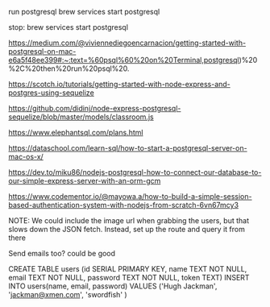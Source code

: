 run postgresql 
brew services start postgresql

stop:
brew services start postgresql

https://medium.com/@viviennediegoencarnacion/getting-started-with-postgresql-on-mac-e6a5f48ee399#:~:text=%60psql%60%20on%20Terminal,postgresql)%20%2C%20then%20run%20psql%20.

https://scotch.io/tutorials/getting-started-with-node-express-and-postgres-using-sequelize

https://github.com/didinj/node-express-postgresql-sequelize/blob/master/models/classroom.js

https://www.elephantsql.com/plans.html

https://dataschool.com/learn-sql/how-to-start-a-postgresql-server-on-mac-os-x/

https://dev.to/miku86/nodejs-postgresql-how-to-connect-our-database-to-our-simple-express-server-with-an-orm-gcm


https://www.codementor.io/@mayowa.a/how-to-build-a-simple-session-based-authentication-system-with-nodejs-from-scratch-6vn67mcy3

NOTE: We could include the image url when grabbing the users, but that slows down the JSON fetch. Instead, set up the route and query it from there

Send emails too? could be good

CREATE TABLE users (id SERIAL PRIMARY KEY, name TEXT NOT NULL, email TEXT NOT NULL, password TEXT NOT NULL, token TEXT)
INSERT INTO users(name, email, password) VALUES ('Hugh Jackman', 'jackman@xmen.com', 'swordfish' )
